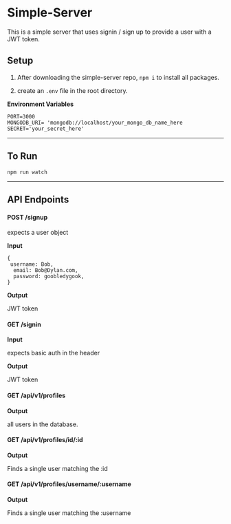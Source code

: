 # Simple-Server

This is a simple server that uses signin / sign up to provide a user with a JWT token.

## Setup

1. After downloading the simple-server repo, `npm i` to install all packages.

1. create an `.env` file in the root directory.

**Environment Variables**

```
PORT=3000
MONGODB_URI= 'mongodb://localhost/your_mongo_db_name_here
SECRET='your_secret_here'
```
***

## To Run

`npm run watch`

***

## API Endpoints

#### POST /signup

expects a user object

**Input**

```
{
 username: Bob,
  email: Bob@Dylan.com,
  password: goobledygook,
}
```

**Output**

JWT token

#### GET /signin

**Input**

expects basic auth in the header

**Output**

JWT token

#### GET /api/v1/profiles

**Output**

all users in the database.

#### GET /api/v1/profiles/id/:id

**Output**

Finds a single user matching the :id

#### GET /api/v1/profiles/username/:username

**Output**

Finds a single user matching the :username






